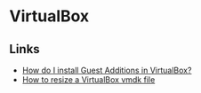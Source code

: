 VirtualBox
==========

Links
-----

 * [How do I install Guest Additions in VirtualBox?](http://askubuntu.com/questions/22743/how-do-i-install-guest-additions-in-virtualbox)
 * [How to resize a VirtualBox vmdk file](http://stackoverflow.com/questions/11659005/how-to-resize-a-virtualbox-vmdk-file)

